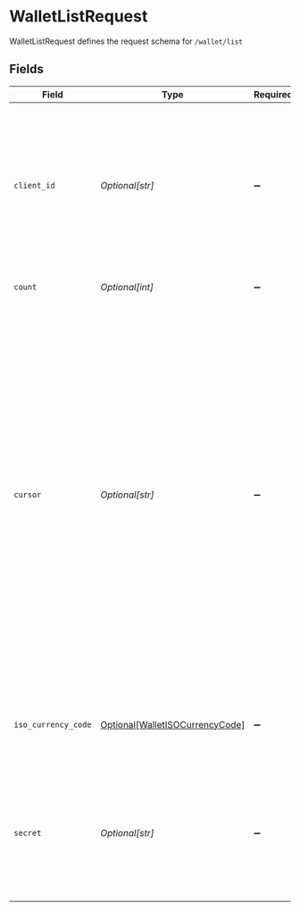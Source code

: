 # WalletListRequest

WalletListRequest defines the request schema for `/wallet/list`


## Fields

| Field                                                                                                                                                                                                                                                                                                                                                     | Type                                                                                                                                                                                                                                                                                                                                                      | Required                                                                                                                                                                                                                                                                                                                                                  | Description                                                                                                                                                                                                                                                                                                                                               |
| --------------------------------------------------------------------------------------------------------------------------------------------------------------------------------------------------------------------------------------------------------------------------------------------------------------------------------------------------------- | --------------------------------------------------------------------------------------------------------------------------------------------------------------------------------------------------------------------------------------------------------------------------------------------------------------------------------------------------------- | --------------------------------------------------------------------------------------------------------------------------------------------------------------------------------------------------------------------------------------------------------------------------------------------------------------------------------------------------------- | --------------------------------------------------------------------------------------------------------------------------------------------------------------------------------------------------------------------------------------------------------------------------------------------------------------------------------------------------------- |
| `client_id`                                                                                                                                                                                                                                                                                                                                               | *Optional[str]*                                                                                                                                                                                                                                                                                                                                           | :heavy_minus_sign:                                                                                                                                                                                                                                                                                                                                        | Your Plaid API `client_id`. The `client_id` is required and may be provided either in the `PLAID-CLIENT-ID` header or as part of a request body.                                                                                                                                                                                                          |
| `count`                                                                                                                                                                                                                                                                                                                                                   | *Optional[int]*                                                                                                                                                                                                                                                                                                                                           | :heavy_minus_sign:                                                                                                                                                                                                                                                                                                                                        | The number of e-wallets to fetch                                                                                                                                                                                                                                                                                                                          |
| `cursor`                                                                                                                                                                                                                                                                                                                                                  | *Optional[str]*                                                                                                                                                                                                                                                                                                                                           | :heavy_minus_sign:                                                                                                                                                                                                                                                                                                                                        | A base64 value representing the latest e-wallet that has already been requested. Set this to `next_cursor` received from the previous `/wallet/list` request. If provided, the response will only contain e-wallets created before that e-wallet. If omitted, the response will contain e-wallets starting from the most recent, and in descending order. |
| `iso_currency_code`                                                                                                                                                                                                                                                                                                                                       | [Optional[WalletISOCurrencyCode]](../../models/shared/walletisocurrencycode.md)                                                                                                                                                                                                                                                                           | :heavy_minus_sign:                                                                                                                                                                                                                                                                                                                                        | An ISO-4217 currency code, used with e-wallets and transactions.                                                                                                                                                                                                                                                                                          |
| `secret`                                                                                                                                                                                                                                                                                                                                                  | *Optional[str]*                                                                                                                                                                                                                                                                                                                                           | :heavy_minus_sign:                                                                                                                                                                                                                                                                                                                                        | Your Plaid API `secret`. The `secret` is required and may be provided either in the `PLAID-SECRET` header or as part of a request body.                                                                                                                                                                                                                   |